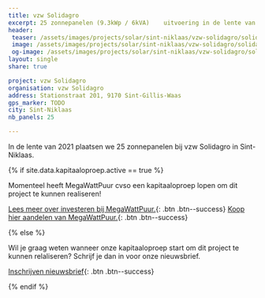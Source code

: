 ```yaml
---
title: vzw Solidagro
excerpt: 25 zonnepanelen (9.3kWp / 6kVA)    uitvoering in de lente van 2021
header:
 teaser: /assets/images/projects/solar/sint-niklaas/vzw-solidagro/solidagro_001.png
 image: /assets/images/projects/solar/sint-niklaas/vzw-solidagro/solidagro_001.png
 og-image: /assets/images/projects/solar/sint-niklaas/vzw-solidagro/solidagro_001.png
layout: single
share: true

project: vzw Solidagro
organisation: vzw Solidagro
address: Stationstraat 201, 9170 Sint-Gillis-Waas
gps_marker: TODO
city: Sint-Niklaas
nb_panels: 25

---
```


In de lente van 2021 plaatsen we 25 zonnepanelen bij vzw Solidagro in
Sint-Niklaas.

{% if site.data.kapitaaloproep.active == true %}

Momenteel heeft MegaWattPuur cvso een kapitaaloproep lopen om dit project te
kunnen realiseren!

[Lees meer over investeren bij MegaWattPuur.](http://aandelen.megawattpuur.be){: .btn .btn--success}
[Koop hier aandelen van MegaWattPuur.](http://aandelen.megawattpuur.be){: .btn .btn--success}

{% else %}

Wil je graag weten wanneer onze kapitaaloproep start om dit project te kunnen
relaliseren? Schrijf je dan in voor onze nieuwsbrief.

[Inschrijven nieuwsbrief](/nieuwsbrief){: .btn .btn--success}

{% endif %}

